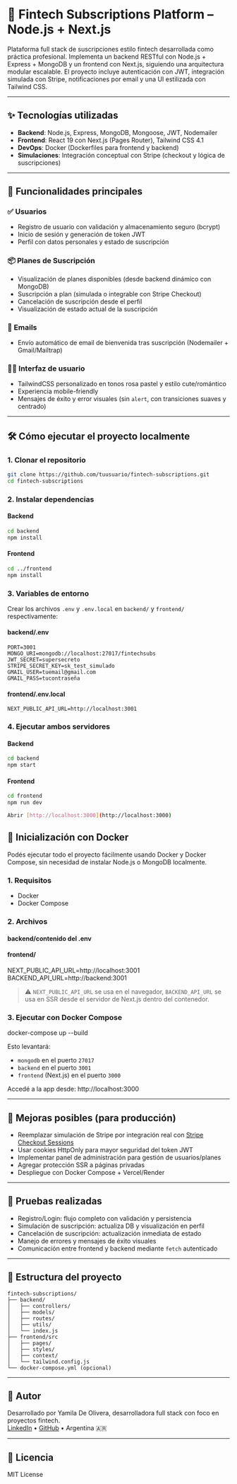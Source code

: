 # 🌸 Fintech Subscriptions Platform – Node.js + Next.js

Plataforma full stack de suscripciones estilo fintech desarrollada como práctica profesional. Implementa un backend RESTful con Node.js + Express + MongoDB y un frontend con Next.js, siguiendo una arquitectura modular escalable. El proyecto incluye autenticación con JWT, integración simulada con Stripe, notificaciones por email y una UI estilizada con Tailwind CSS.

---

## ✨ Tecnologías utilizadas

- **Backend**: Node.js, Express, MongoDB, Mongoose, JWT, Nodemailer
- **Frontend**: React 19 con Next.js (Pages Router), Tailwind CSS 4.1
- **DevOps**: Docker (Dockerfiles para frontend y backend)
- **Simulaciones**: Integración conceptual con Stripe (checkout y lógica de suscripciones)

---

## 🎯 Funcionalidades principales

### ✅ Usuarios

- Registro de usuario con validación y almacenamiento seguro (bcrypt)
- Inicio de sesión y generación de token JWT
- Perfil con datos personales y estado de suscripción

### 📦 Planes de Suscripción

- Visualización de planes disponibles (desde backend dinámico con MongoDB)
- Suscripción a plan (simulada o integrable con Stripe Checkout)
- Cancelación de suscripción desde el perfil
- Visualización de estado actual de la suscripción

### 📩 Emails

- Envío automático de email de bienvenida tras suscripción (Nodemailer + Gmail/Mailtrap)

### 🧑‍🎨 Interfaz de usuario

- TailwindCSS personalizado en tonos rosa pastel y estilo cute/romántico
- Experiencia mobile-friendly
- Mensajes de éxito y error visuales (sin `alert`, con transiciones suaves y centrado)

---

## 🛠️ Cómo ejecutar el proyecto localmente

### 1. Clonar el repositorio

```bash
git clone https://github.com/tuusuario/fintech-subscriptions.git
cd fintech-subscriptions
```

### 2. Instalar dependencias

#### Backend

```bash
cd backend
npm install
```

#### Frontend

```bash
cd ../frontend
npm install
```

### 3. Variables de entorno

Crear los archivos `.env` y `.env.local` en `backend/` y `frontend/` respectivamente:

#### backend/.env

```env
PORT=3001
MONGO_URI=mongodb://localhost:27017/fintechsubs
JWT_SECRET=supersecreto
STRIPE_SECRET_KEY=sk_test_simulado
GMAIL_USER=tuemail@gmail.com
GMAIL_PASS=tucontraseña
```

#### frontend/.env.local

```env
NEXT_PUBLIC_API_URL=http://localhost:3001
```

### 4. Ejecutar ambos servidores

#### Backend

```bash
cd backend
npm start
```

#### Frontend

```bash
cd frontend
npm run dev

Abrir [http://localhost:3000](http://localhost:3000)

```

## 🚢 Inicialización con Docker

Podés ejecutar todo el proyecto fácilmente usando Docker y Docker Compose, sin necesidad de instalar Node.js o MongoDB localmente.

### 1. Requisitos

- Docker
- Docker Compose

### 2. Archivos
#### backend/contenido del .env

#### frontend/
NEXT_PUBLIC_API_URL=http://localhost:3001
BACKEND_API_URL=http://backend:3001

> ⚠️ `NEXT_PUBLIC_API_URL` se usa en el navegador, `BACKEND_API_URL` se usa en SSR desde el servidor de Next.js dentro del contenedor.

### 3. Ejecutar con Docker Compose

docker-compose up --build

Esto levantará:

- `mongodb` en el puerto `27017`
- `backend` en el puerto `3001`
- `frontend` (Next.js) en el puerto `3000`

Accedé a la app desde: http://localhost:3000

---

## 🚀 Mejoras posibles (para producción)

- Reemplazar simulación de Stripe por integración real con [Stripe Checkout Sessions](https://stripe.com/docs/checkout)
- Usar cookies HttpOnly para mayor seguridad del token JWT
- Implementar panel de administración para gestión de usuarios/planes
- Agregar protección SSR a páginas privadas
- Despliegue con Docker Compose + Vercel/Render

---

## 🧪 Pruebas realizadas

- Registro/Login: flujo completo con validación y persistencia
- Simulación de suscripción: actualiza DB y visualización en perfil
- Cancelación de suscripción: actualización inmediata de estado
- Manejo de errores y mensajes de éxito visuales
- Comunicación entre frontend y backend mediante `fetch` autenticado

---

## 📂 Estructura del proyecto

```
fintech-subscriptions/
├── backend/
│   ├── controllers/
│   ├── models/
│   ├── routes/
│   ├── utils/
│   └── index.js
├── frontend/src
│   ├── pages/
│   ├── styles/
│   ├── context/
│   └── tailwind.config.js
└── docker-compose.yml (opcional)
```

---

## 💼 Autor

Desarrollado por Yamila De Olivera, desarrolladora full stack con foco en proyectos fintech.  
[LinkedIn](https://www.linkedin.com/in/yamila-de-olivera/) • [GitHub](https://github.com/yamilabelen98) • Argentina 🇦🇷

---

## 📝 Licencia

MIT License
